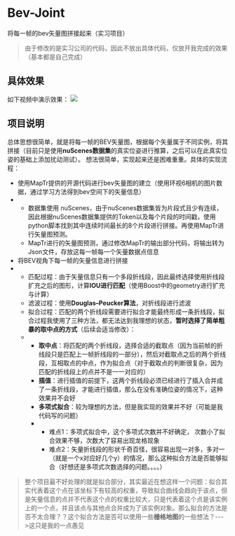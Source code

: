 # Bev-Joint
将每一帧的bev矢量图拼接起来（实习项目）
> 由于修改的是实习公司的代码，因此不放出具体代码，仅放开我完成的效果（基本都是自己完成）
## 具体效果
如下视频中演示效果：
[![](https://bb-embed.herokuapp.com/embed?v=BV1jS4y1w7SW)](https://player.bilibili.com/player.html?aid=274701012&bvid=BV16F411Z7jX&cid=1233046265&page=1)
## 项目说明
总体思想很简单，就是将每一帧的BEV矢量图，根据每个矢量属于不同实例，将其拼接（目前只是使用**nuScenes数据集**的真实位姿进行推算，之后可以在此真实位姿的基础上添加扰动测试）。
想法很简单，实现起来还是困难重重。具体的实现流程：
* 使用MapTr提供的开源代码进行bev矢量图的建立（使用环视6相机的图片数据，通过学习方法得到bev空间下的矢量信息）
* * 数据集使用 nuScenes，由于nuScenes数据集皆为片段式且少有连续，因此根据nuScenes数据集提供的Token以及每个片段的时间戳，使用python脚本找到其中连续时间最长的8个片段进行拼接。再使用MapTr进行矢量图预测。
  * MapTr进行的矢量图预测，通过修改MapTr的输出部分代码，将输出转为Json文件，存放这每一帧每一个矢量数据点信息
* 将BEV视角下每一帧的矢量信息进行拼接
* * 匹配过程：由于矢量信息只有一个多段折线段，因此最终选择使用折线段扩充之后的图形，计算**IOU进行匹配**（使用Boost中的geometry进行扩充与计算）
  * 滤波过程：使用**Douglas–Peucker算法**，对折线段进行滤波
  * 拟合过程：匹配的两个折线段需要进行拟合才能最终形成一条折线段，拟合过程我使用了三种方法，都无法达到我理想的状态，**暂时选择了简单粗暴的取中点的方式**（后续会适当修改）：
  * * **取中点**：将匹配的两个折线段，选择合适的截取点（因为当前帧的折线段只是匹配上一帧折线段的一部分），然后对截取点之后的两个折线段，互相取点的中点，作为拟合点（对于截取点的判断很复杂，因为匹配的折线段上的点并不是一一对应的）
    * **插值**：进行插值的前提下，这两个折线段必须已经进行了插入合并成了一条折线段，才能进行插值，那么在没有准确位姿的情况下，这种效果并不会好
    * **多项式拟合**：较为理想的方法，但是我实现的效果并不好（可能是我代码写的问题）
    * * 难点1：多项式拟合中，这个多项式次数并不好确定， 次数小了拟合效果不够，次数大了容易出现龙格现象
      * 难点2：矢量折线段的形状千奇百怪，很容易出现一对多，多对一（就是一个x对应好几个y）的情况，那么这种拟合方法是否能够拟合（好想还是多项式次数选择的问题。。。。）
> 整个项目最不好处理的就是拟合部分，其实最近在想这样一个问题：拟合其实代表着这个点在该坐标下有较高的权重，导致拟合曲线会趋向于该点，但是矢量信息的点并不代表这个点的权重比较大，只是代表着这个点是该实例上的一个点，并且该点与其他点合并成为了该实例对象。那么拟合的方法是否不太合理？？这个拟合方法是否可以使用一些**栅格地图**的一些想法？--->这只是我的一点愚见     
